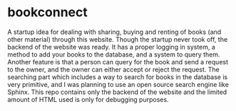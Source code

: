 bookconnect
===========

A startup idea for dealing with sharing, buying and renting of books (and other material) through this website.
Though the startup never took off, the backend of the website was ready. It has a proper logging in system, a method to add your books to the database, and a system to query them. 
Another feature is that a person can query for the book and send a request to the owner, and the owner can either accept or reject the request.
The searching part which includes a way to search for books in the database is very primitive, and I was planning to use an open source search engine like Sphinx.
This repo contains only the backend of the website and the limited amount of HTML used is only for debugging purposes.
